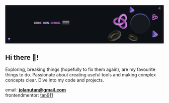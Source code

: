 <img src="./banner.png"/>

## Hi there 👋!

Exploring, breaking things (hopefully to fix them again), are my favourite things to do. Passionate about creating useful tools and making complex concepts clear. Dive into my code and projects.

email: **jolanutan@gmail.com** <br>
frontendmentor: [tan911](https://www.frontendmentor.io/profile/tan911)




